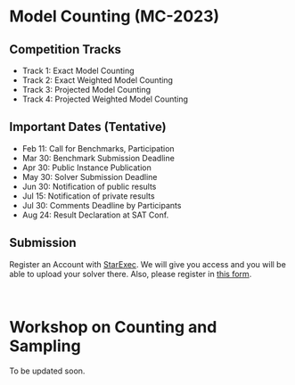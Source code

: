 ---
---

# Model Counting  (MC-2023)

## Competition Tracks
- Track 1: Exact Model Counting
- Track 2: Exact Weighted Model Counting
- Track 3: Projected Model Counting
- Track 4: Projected Weighted Model Counting

## Important Dates (Tentative)
- Feb 11: Call for Benchmarks, Participation
- Mar 30: Benchmark Submission Deadline
- Apr 30: Public Instance Publication
- May 30: Solver Submission Deadline
- Jun 30: Notification of public results
- Jul 15: Notification of private results
- Jul 30: Comments Deadline by Participants
- Aug 24: Result Declaration at SAT Conf.


## Submission
Register an Account with [StarExec](https://www.starexec.org/starexec/secure/explore/spaces.jsp?id=441292).
 We will give you access and you will be able to upload your solver there. Also, please register in [this form](https://forms.gle/Xf3GfSLVkRDJSspK7).


<!--[Detailed Submission information](mc_submission).-->

<br />

# Workshop on Counting and Sampling

To be updated soon.

<!-- ## Important Dates (Tentative)

- May 24, 2024: Abstract submission deadline
- June 2, 2024: Notification to authors
- August 20, 2024: Workshop on Counting and Sampling@[SAT 2024](http://satisfiability.org/SAT24/)


## Submission

[EasyChair](https://easychair.org/conferences/?conf=mcw2023)
- [EasyChair proceedings style](https://easychair.org/publications/easychair.zip)
- Length: Abstract -->





